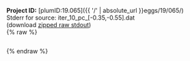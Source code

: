 **Project ID:** [plumID:19.065]({{ '/' | absolute_url }}eggs/19/065/)  
Stderr for source:  iter_10_pc_[-0.35,-0.55].dat   
(download [zipped raw stdout](iter_10_pc_[-0.35,-0.55].dat.plumed.stdout.txt.zip))  
{% raw %}
<pre>
</pre>
{% endraw %}
